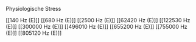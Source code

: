 Physiologische Stress

[[140 Hz (E)]]
[[680 Hz (E)]]
[[2500 Hz (E)]]
[[62420 Hz (E)]]
[[122530 Hz (E)]]
[[300000 Hz (E)]]
[[496010 Hz (E)]]
[[655200 Hz (E)]]
[[755000 Hz (E)]]
[[805120 Hz (E)]]